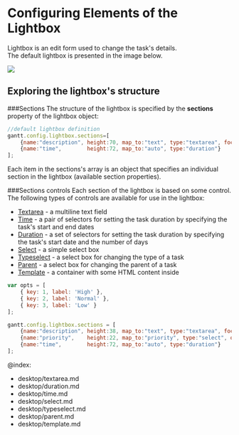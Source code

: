 Configuring Elements of the Lightbox
=============================================
 Lightbox is an edit form used to change the task's details.<br> The default lightbox is presented in the image below.

<img src="desktop/lightbox.png"/>

Exploring the lightbox's structure
--------------------------------------

###Sections
The structure of the lightbox is specified by the **sections** property of the lightbox object:

~~~js
//default lightbox definition   
gantt.config.lightbox.sections=[
	{name:"description", height:70, map_to:"text", type:"textarea", focus:true},
    {name:"time", 		 height:72, map_to:"auto", type:"duration"}
];
~~~
Each item in the sections's array is an object that specifies an individual section in the lightbox (available section properties).



###Sections controls
Each section of the lightbox is based on some control. The following types of controls are available for use in the lightbox:

- [Textarea](desktop/textarea.md) - a multiline text field
- [Time](desktop/time.md) - a pair of selectors for setting the task duration by specifying the task's start and end dates
- [Duration](desktop/duration.md) - a set of selectors for setting the task duration by specifying the task's start date and the number of days
- [Select](desktop/select.md) - a simple select box
- [Typeselect](desktop/typeselect.md) - a select box for changing the type of a task
- [Parent](desktop/parent.md) - a select box for changing the parent of a task
- [Template](desktop/template.md) - a container with some HTML content inside



~~~js
var opts = [
    { key: 1, label: 'High' },
    { key: 2, label: 'Normal' },
    { key: 3, label: 'Low' }
];

gantt.config.lightbox.sections = [
	{name:"description", height:38, map_to:"text", type:"textarea", focus:true},
    {name:"priority", 	 height:22, map_to:"priority", type:"select", options:opts},
    {name:"time", 		 height:72, map_to:"auto", type:"duration"}
];
~~~



@index:
- desktop/textarea.md
- desktop/duration.md
- desktop/time.md
- desktop/select.md
- desktop/typeselect.md
- desktop/parent.md
- desktop/template.md
